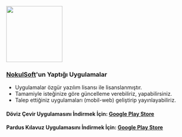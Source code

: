 <a href="http://nokulsoft.com"><img src="https://user-images.githubusercontent.com/20879375/48089293-32d7e380-e215-11e8-9a12-264073de981f.png" align="center" height="150" width="150"></a>

### [NokulSoft](http://nokulsoft.com/)'un Yaptığı Uygulamalar

* Uygulamalar özgür yazılım lisansı ile lisanslanmıştır.
* Tamamiyle isteğinize göre güncelleme verebiliriz, yapabilirsiniz.
* Talep ettiğiniz uygulamaları (mobil-web) geliştirip yayınlayabiliriz.

#### Döviz Çevir Uygulamasını İndirmek İçin: [Google Play Store](https://play.google.com/store/apps/details?id=nokulsoft.paradonustur)

#### Pardus Kılavuz Uygulamasını İndirmek İçin: [Google Play Store](https://play.google.com/store/apps/details?id=nokulsoft.pardusklavuz)
